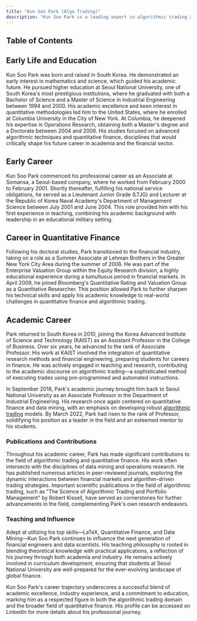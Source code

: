 ```yaml
---
title: "Kun Soo Park (Algo Trading)"
description: "Kun Soo Park is a leading expert in algorithmic trading and quantitative finance blending academia and industry experience from Korea to the US."
---
```




## Table of Contents

## Early Life and Education

Kun Soo Park was born and raised in South Korea. He demonstrated an early interest in mathematics and science, which guided his academic future. He pursued higher education at Seoul National University, one of South Korea's most prestigious institutions, where he graduated with both a Bachelor of Science and a Master of Science in Industrial Engineering between 1994 and 2000. His academic excellence and keen interest in quantitative methodologies led him to the United States, where he enrolled at Columbia University in the City of New York. At Columbia, he deepened his expertise in Operations Research, obtaining both a Master's degree and a Doctorate between 2004 and 2009. His studies focused on advanced algorithmic techniques and quantitative finance, disciplines that would critically shape his future career in academia and the financial sector.

## Early Career

Kun Soo Park commenced his professional career as an Associate at Somansa, a Seoul-based company, where he worked from February 2000 to February 2001. Shortly thereafter, fulfilling his national service obligations, he served as a Lieutenant Junior Grade (LTJG) and Lecturer at the Republic of Korea Naval Academy's Department of Management Science between July 2001 and June 2004. This role provided him with his first experience in teaching, combining his academic background with leadership in an educational military setting.

## Career in Quantitative Finance

Following his doctoral studies, Park transitioned to the financial industry, taking on a role as a Summer Associate at Lehman Brothers in the Greater New York City Area during the summer of 2008. He was part of the Enterprise Valuation Group within the Equity Research division, a highly educational experience during a tumultuous period in financial markets. In April 2009, he joined Bloomberg's Quantitative Rating and Valuation Group as a Quantitative Researcher. This position allowed Park to further sharpen his technical skills and apply his academic knowledge to real-world challenges in quantitative finance and algorithmic trading.

## Academic Career

Park returned to South Korea in 2010, joining the Korea Advanced Institute of Science and Technology (KAIST) as an Assistant Professor in the College of Business. Over six years, he advanced to the rank of Associate Professor. His work at KAIST involved the integration of quantitative research methods and financial engineering, preparing students for careers in finance. He was actively engaged in teaching and research, contributing to the academic discourse on algorithmic trading—a sophisticated method of executing trades using pre-programmed and automated instructions.

In September 2018, Park's academic journey brought him back to Seoul National University as an Associate Professor in the Department of Industrial Engineering. His research once again centered on quantitative finance and data mining, with an emphasis on developing robust [algorithmic trading](/wiki/algorithmic-trading) models. By March 2022, Park had risen to the rank of Professor, solidifying his position as a leader in the field and an esteemed mentor to his students.

### Publications and Contributions

Throughout his academic career, Park has made significant contributions to the field of algorithmic trading and quantitative finance. His work often intersects with the disciplines of data mining and operations research. He has published numerous articles in peer-reviewed journals, exploring the dynamic interactions between financial markets and algorithm-driven trading strategies. Important scientific publications in the field of algorithmic trading, such as "The Science of Algorithmic Trading and Portfolio Management" by Robert Kissell, have served as cornerstones for further advancements in the field, complementing Park's own research endeavors.

### Teaching and Influence

Adept at utilizing his top skills—LaTeX, Quantitative Finance, and Data Mining—Kun Soo Park continues to influence the next generation of financial engineers and data scientists. His teaching philosophy is rooted in blending theoretical knowledge with practical applications, a reflection of his journey through both academia and industry. He remains actively involved in curriculum development, ensuring that students at Seoul National University are well-prepared for the ever-evolving landscape of global finance.

Kun Soo Park's career trajectory underscores a successful blend of academic excellence, industry experience, and a commitment to education, marking him as a respected figure in both the algorithmic trading domain and the broader field of quantitative finance. His profile can be accessed on LinkedIn for more details about his professional journey.